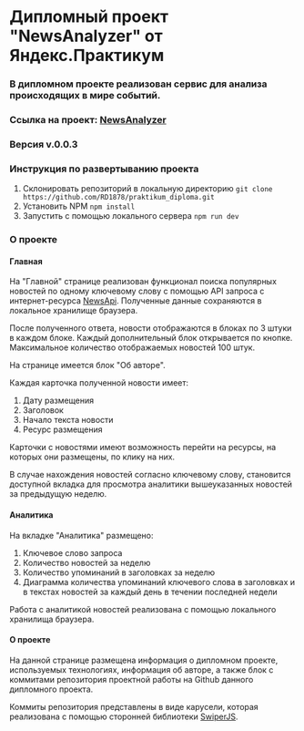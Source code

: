 # **Дипломный проект "NewsAnalyzer" от Яндекс.Практикум**
### В дипломном проекте реализован сервис для анализа происходящих в мире событий.
### Ссылка на проект: [NewsAnalyzer](https://rd1878.github.io/praktikum_diploma/)
### Версия v.0.0.3
### Инструкция по развертыванию проекта
1. Склонировать репозиторий в локальную директорию
`git clone https://github.com/RD1878/praktikum_diploma.git`
2. Установить NPM
`npm install`
3. Запустить с помощью локального сервера
`npm run dev`

### О проекте

#### Главная
На "Главной" странице реализован функционал поиска популярных новостей по одному ключевому слову с помощью API запроса с интернет-ресурса [NewsApi](https://newsapi.org/). Полученные данные сохраняются в локальное хранилище браузера.

После полученного ответа, новости отображаются в блоках по 3 штуки в каждом блоке. Каждый дополнительный блок открывается по кнопке. Максимальное количество отображаемых новостей 100 штук.

На странице имеется блок "Об авторе".

Каждая карточка полученной новости имеет:

1. Дату размещения
2. Заголовок
3. Начало текста новости
4. Ресурс размещения

Карточки с новостями имеют возможность перейти на ресурсы, на которых они размещены, по клику на них.

В случае нахождения новостей согласно ключевому слову, становится доступной вкладка для просмотра аналитики вышеуказанных новостей за предыдущую неделю.

#### Аналитика
На вкладке "Аналитика" размещено:

1. Ключевое слово запроса
2. Количество новостей за неделю
3. Количество упоминаний в заголовках за неделю
4. Диаграмма количества упоминаний ключевого слова в заголовках и в текстах новостей за каждый день в течении последней недели

Работа с аналитикой новостей реализована с помощью локального хранилища браузера.

#### О проекте
На данной странице размещена информация о дипломном проекте, используемых технологиях, информация об авторе, а также блок с коммитами репозитория проектной работы на Github данного дипломного проекта.

Коммиты репозитория представлены в виде карусели, которая реализована с помощью сторонней библиотеки [SwiperJS](https://swiperjs.com/).
